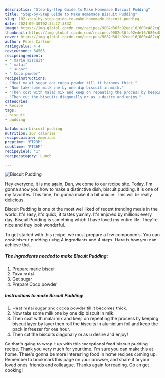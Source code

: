 ```yaml
---
description: "Step-by-Step Guide to Make Homemade Biscuit Pudding"
title: "Step-by-Step Guide to Make Homemade Biscuit Pudding"
slug: 102-step-by-step-guide-to-make-homemade-biscuit-pudding
date: 2021-09-30T02:33:27.383Z
image: https://img-global.cpcdn.com/recipes/9082d36fc92ede16/680x482cq70/biscuit-pudding-recipe-main-photo.jpg
thumbnail: https://img-global.cpcdn.com/recipes/9082d36fc92ede16/680x482cq70/biscuit-pudding-recipe-main-photo.jpg
cover: https://img-global.cpcdn.com/recipes/9082d36fc92ede16/680x482cq70/biscuit-pudding-recipe-main-photo.jpg
author: Peter Carlson
ratingvalue: 4.4
reviewcount: 34565
recipeingredient:
- " marie biscuit"
- " malai"
- " sugar"
- " Coco powder"
recipeinstructions:
- "Heat malai sugar and cocoa powder till it becomes thick."
- "Now take some milk one by one dip biscuit in milk."
- "Then coat with malai mix and keep on repeating the process by keeping biscuit layer by layer then roll the biscuits in aluminium foil and keep the pack in freezer for one hour."
- "Then cut the biscuits diagonally or as u desire and enjoy!"
categories:
- Recipe
tags:
- biscuit
- pudding

katakunci: biscuit pudding 
nutrition: 267 calories
recipecuisine: American
preptime: "PT23M"
cooktime: "PT36M"
recipeyield: "1"
recipecategory: Lunch

---
```



![Biscuit Pudding](https://img-global.cpcdn.com/recipes/9082d36fc92ede16/680x482cq70/biscuit-pudding-recipe-main-photo.jpg)

Hey everyone, it is me again, Dan, welcome to our recipe site. Today, I'm gonna show you how to make a distinctive dish, biscuit pudding. It is one of my favorites. This time, I'm gonna make it a bit unique. This will be really delicious.

Biscuit Pudding is one of the most well liked of recent trending meals in the world. It's easy, it's quick, it tastes yummy. It's enjoyed by millions every day. Biscuit Pudding is something which I have loved my entire life. They're nice and they look wonderful.




To get started with this recipe, we must prepare a few components. You can cook biscuit pudding using 4 ingredients and 4 steps. Here is how you can achieve that.

<!--inarticleads1-->

##### The ingredients needed to make Biscuit Pudding:

1. Prepare  marie biscuit
1. Take  malai
1. Get  sugar
1. Prepare  Coco powder




<!--inarticleads2-->

##### Instructions to make Biscuit Pudding:

1. Heat malai sugar and cocoa powder till it becomes thick.
1. Now take some milk one by one dip biscuit in milk.
1. Then coat with malai mix and keep on repeating the process by keeping biscuit layer by layer then roll the biscuits in aluminium foil and keep the pack in freezer for one hour.
1. Then cut the biscuits diagonally or as u desire and enjoy!




So that's going to wrap it up with this exceptional food biscuit pudding recipe. Thank you very much for your time. I'm sure you can make this at home. There's gonna be more interesting food in home recipes coming up. Remember to bookmark this page on your browser, and share it to your loved ones, friends and colleague. Thanks again for reading. Go on get cooking!
